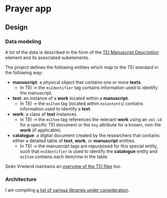 # Prayer app

## Design

### Data modeling
A lot of the data is described in the form of the [TEI Manuscript Description](https://tei-c.org/release/doc/tei-p5-doc/en/html/MS.html) element and its associated subelements.

The project defines the following entities which map to the TEI standard in the following way:

* **manuscript**: a physical object that contains one or more **texts**.
  * In TEI → the `msIdentifier` tag contains information used to identify the manuscript.
* **text**: an instance of a **work** located within a **manuscript**.
  * In TEI →  the `msItem` tag (located within `msContents`) contains information used to identify a **text**.
* **work**: a class of **text** instances.
  * In TEI → the `msItem` tag references the relevant **work** using an `xml:id` for a specific TEI document or the `key` attribute for a known, non-file **work** (if applicable).
* **catalogue**: a digital document created by the researchers that contains either a detailed table of **text**, **work**, or **manuscript** entities.
  * In TEI → the manuscript tags are repurposed for this special entity, such that `msIdentifier` is used to identify the **catalogue** entity and `msItem` contains each item/row in the table.

Seán Vrieland maintains an [overview of the TEI files](https://github.com/bedebok/Data/blob/main/Prayers/xml/README.org) too.

### Architecture
I am compiling [a list of various libraries under consideration](https://github.com/stars/simongray/lists/when-danes-prayed-in-german).
